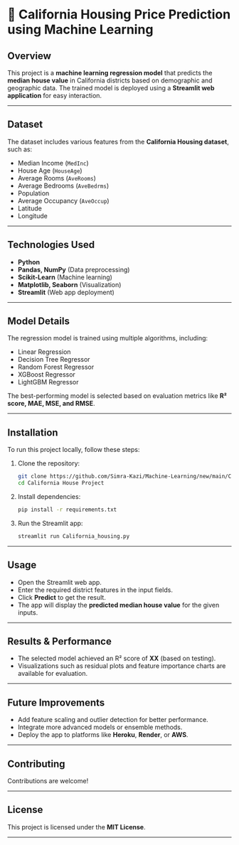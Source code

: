# 🏡 California Housing Price Prediction using Machine Learning

## Overview

This project is a **machine learning regression model** that predicts the **median house value** in California districts based on demographic and geographic data. The trained model is deployed using a **Streamlit web application** for easy interaction.

---

## Dataset

The dataset includes various features from the **California Housing dataset**, such as:

* Median Income (`MedInc`)
* House Age (`HouseAge`)
* Average Rooms (`AveRooms`)
* Average Bedrooms (`AveBedrms`)
* Population
* Average Occupancy (`AveOccup`)
* Latitude
* Longitude

---

## Technologies Used

* **Python**
* **Pandas, NumPy** (Data preprocessing)
* **Scikit-Learn** (Machine learning)
* **Matplotlib, Seaborn** (Visualization)
* **Streamlit** (Web app deployment)

---

## Model Details

The regression model is trained using multiple algorithms, including:

* Linear Regression
* Decision Tree Regressor
* Random Forest Regressor
* XGBoost Regressor
* LightGBM Regressor

The best-performing model is selected based on evaluation metrics like **R² score, MAE, MSE, and RMSE**.

---

## Installation

To run this project locally, follow these steps:

1. Clone the repository:

   ```bash
   git clone https://github.com/Simra-Kazi/Machine-Learning/new/main/California%20House%20Project
   cd California House Project
   ```

2. Install dependencies:

   ```bash
   pip install -r requirements.txt
   ```

3. Run the Streamlit app:

   ```bash
   streamlit run California_housing.py
   ```

---

## Usage

* Open the Streamlit web app.
* Enter the required district features in the input fields.
* Click **Predict** to get the result.
* The app will display the **predicted median house value** for the given inputs.

---

## Results & Performance

* The selected model achieved an R² score of **XX** (based on testing).
* Visualizations such as residual plots and feature importance charts are available for evaluation.

---

## Future Improvements

* Add feature scaling and outlier detection for better performance.
* Integrate more advanced models or ensemble methods.
* Deploy the app to platforms like **Heroku**, **Render**, or **AWS**.

---

## Contributing

Contributions are welcome! 

---

## License

This project is licensed under the **MIT License**.

---

